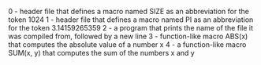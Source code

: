 0 - header file that defines a macro named SIZE as an abbreviation for the token 1024
1 - header file that defines a macro named PI as an abbreviation for the token 3.14159265359
2 - a program that prints the name of the file it was compiled from, followed by a new line
3 - function-like macro ABS(x) that computes the absolute value of a number x
4 - a function-like macro SUM(x, y) that computes the sum of the numbers x and y
